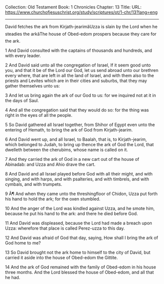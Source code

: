 Collection: Old Testament
Book: 1 Chronicles
Chapter: 13
Title: 
URL: https://www.churchofjesuschrist.org/study/scriptures/ot/1-chr/13?lang=eng

---

David fetches the ark from Kirjath-jearimâUzza is slain by the Lord when he steadies the arkâThe house of Obed-edom prospers because they care for the ark.

1 And David consulted with the captains of thousands and hundreds, and with every leader.

2 And David said unto all the congregation of Israel, If it seem good unto you, and that it be of the Lord our God, let us send abroad unto our brethren every where, that are left in all the land of Israel, and with them also to the priests and Levites which are in their cities and suburbs, that they may gather themselves unto us:

3 And let us bring again the ark of our God to us: for we inquired not at it in the days of Saul.

4 And all the congregation said that they would do so: for the thing was right in the eyes of all the people.

5 So David gathered all Israel together, from Shihor of Egypt even unto the entering of Hemath, to bring the ark of God from Kirjath-jearim.

6 And David went up, and all Israel, to Baalah, that is, to Kirjath-jearim, which belonged to Judah, to bring up thence the ark of God the Lord, that dwelleth between the cherubims, whose name is called on it.

7 And they carried the ark of God in a new cart out of the house of Abinadab: and Uzza and Ahio drave the cart.

8 And David and all Israel played before God with all their might, and with singing, and with harps, and with psalteries, and with timbrels, and with cymbals, and with trumpets.

9 Â¶ And when they came unto the threshingfloor of Chidon, Uzza put forth his hand to hold the ark; for the oxen stumbled.

10 And the anger of the Lord was kindled against Uzza, and he smote him, because he put his hand to the ark: and there he died before God.

11 And David was displeased, because the Lord had made a breach upon Uzza: wherefore that place is called Perez-uzza to this day.

12 And David was afraid of God that day, saying, How shall I bring the ark of God home to me?

13 So David brought not the ark home to himself to the city of David, but carried it aside into the house of Obed-edom the Gittite.

14 And the ark of God remained with the family of Obed-edom in his house three months. And the Lord blessed the house of Obed-edom, and all that he had.
